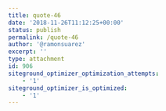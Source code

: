 ```yaml
---
title: quote-46
date: '2018-11-26T11:12:25+00:00'
status: publish
permalink: /quote-46
author: '@ramonsuarez'
excerpt: ''
type: attachment
id: 906
siteground_optimizer_optimization_attempts:
    - '1'
siteground_optimizer_is_optimized:
    - '1'
---
```

<!DOCTYPE html PUBLIC "-//W3C//DTD HTML 4.0 Transitional//EN" "http://www.w3.org/TR/REC-html40/loose.dtd">
<?xml encoding="UTF-8">
